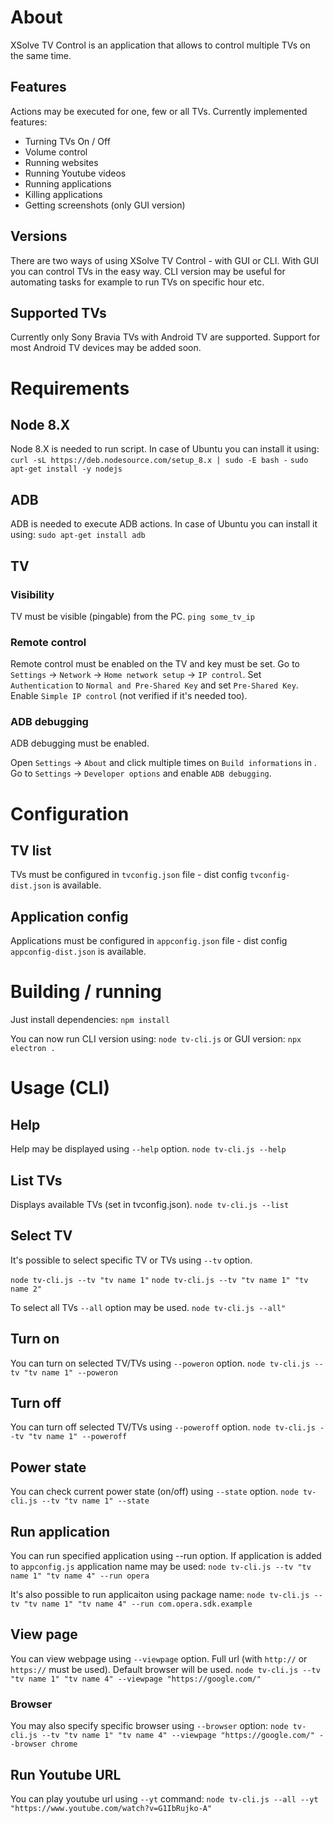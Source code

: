 # About
XSolve TV Control is an application that allows to control multiple TVs on the same time.

## Features
Actions may be executed for one, few or all TVs. Currently implemented features:

- Turning TVs On / Off
- Volume control
- Running websites
- Running Youtube videos
- Running applications
- Killing applications
- Getting screenshots (only GUI version)

## Versions
There are two ways of using XSolve TV Control - with GUI or CLI. With GUI you can control TVs in the easy way. CLI version may be useful for automating tasks for example to run TVs on specific hour etc.

## Supported TVs
Currently only Sony Bravia TVs with Android TV are supported. Support for most Android TV devices may be added soon.

# Requirements

## Node 8.X
Node 8.X is needed to run script. In case of Ubuntu you can install it using:
`curl -sL https://deb.nodesource.com/setup_8.x | sudo -E bash -`
`sudo apt-get install -y nodejs`

## ADB
ADB is needed to execute ADB actions. In case of Ubuntu you can install it using:
`sudo apt-get install adb`

## TV

### Visibility
TV must be visible (pingable) from the PC.
`ping some_tv_ip`

### Remote control
Remote control must be enabled on the TV and key must be set.
Go to `Settings` -> `Network` -> `Home network setup` -> `IP control`.
Set `Authentication` to `Normal and Pre-Shared Key` and set `Pre-Shared Key`.
Enable `Simple IP control` (not verified if it's needed too).

### ADB debugging
ADB debugging must be enabled.

Open `Settings` -> `About` and click multiple times on `Build informations` in .
Go to `Settings` -> `Developer options` and enable `ADB debugging`.

# Configuration

## TV list
TVs must be configured in `tvconfig.json` file - dist config `tvconfig-dist.json` is available.

## Application config
Applications must be configured in `appconfig.json` file - dist config `appconfig-dist.json` is available.

# Building / running
Just install dependencies:
`npm install`

You can now run CLI version using: `node tv-cli.js` or GUI version: `npx electron .`

# Usage (CLI)

## Help
Help may be displayed using `--help` option.
`node tv-cli.js --help`

## List TVs
Displays available TVs (set in tvconfig.json).
`node tv-cli.js --list`

## Select TV
It's possible to select specific TV or TVs using `--tv` option.

`node tv-cli.js --tv "tv name 1"`
`node tv-cli.js --tv "tv name 1" "tv name 2"`

To select all TVs `--all` option may be used.
`node tv-cli.js --all"`

## Turn on
You can turn on selected TV/TVs using `--poweron` option.
`node tv-cli.js --tv "tv name 1" --poweron`

## Turn off
You can turn off selected TV/TVs using `--poweroff` option.
`node tv-cli.js --tv "tv name 1" --poweroff`

## Power state
You can check current power state (on/off) using `--state` option.
`node tv-cli.js --tv "tv name 1" --state`

## Run application
You can run specified application using --run option.
If application is added to `appconfig.js` application name may be used:
`node tv-cli.js --tv "tv name 1" "tv name 4" --run opera`

It's also possible to run applicaiton using package name:
`node tv-cli.js --tv "tv name 1" "tv name 4" --run com.opera.sdk.example`

## View page
You can view webpage using `--viewpage` option. Full url (with `http://` or `https://` must be used). Default browser will be used.
`node tv-cli.js --tv "tv name 1" "tv name 4" --viewpage "https://google.com/"`

### Browser
You may also specify specific browser using `--browser` option:
`node tv-cli.js --tv "tv name 1" "tv name 4" --viewpage "https://google.com/" --browser chrome`

## Run Youtube URL
You can play youtube url using `--yt` command:
`node tv-cli.js --all --yt "https://www.youtube.com/watch?v=G1IbRujko-A"`
